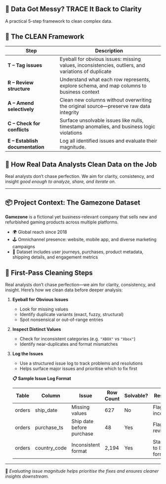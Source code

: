 ## 🚦 Data Got Messy? TRACE It Back to Clarity
A practical 5-step framework to clean complex data.

## 🧱 The CLEAN Framework

| Step | Description |
|------|-------------|
| **T – Tag issues** | Eyeball for obvious issues: missing values, inconsistencies, outliers, and variations of duplicate|
| **R – Review structure** | Understand what each row represents, explore schema, and map columns to business context |
| **A – Amend selectively** | Clean new columns without overwriting the original source—preserve raw data integrity |
| **C – Check for conflicts** | Surface unsolvable issues like nulls, timestamp anomalies, and business logic violations |
| **E – Establish documentation** | Log all identified issues and evaluate their magnitude.|

## 🧼 How Real Data Analysts Clean Data on the Job

Real analysts don’t chase perfection. We aim for clarity, consistency, and insight *good enough to analyze, share, and iterate on.*

---

## 📦 Project Context: The Gamezone Dataset

**Gamezone** is a fictional yet business-relevant company that sells new and refurbished gaming products across multiple platforms.

- 🌍 Global reach since 2018  
- 🕹 Omnichannel presence: website, mobile app, and diverse marketing campaigns  
- 🎯 Dataset includes user journeys, purchases, product metadata, shipping details, and engagement metrics

## 🧪 First-Pass Cleaning Steps

Real analysts don’t chase perfection—we aim for clarity, consistency, and insight. Here’s how we clean data before deeper analysis:

1. **Eyeball for Obvious Issues**
   - Look for missing values
   - Identify duplicate variants (exact, fuzzy, structural)
   - Spot nonsensical or out-of-range entries

2. **Inspect Distinct Values**
   - Check for inconsistent categories (e.g. `"XBOX"` vs `"Xbox"`)
   - Identify near-duplicates and format mismatches

3. **Log the Issues**
   - Use a structured issue log to track problems and resolutions
   - Helps surface major issues and prioritise which to fix first

   **📋 Sample Issue Log Format**

   | Table  | Column       | Issue                        | Row Count | Solvable? | Resolution                 |
   |--------|--------------|------------------------------|-----------|-----------|----------------------------|
   | orders | ship_date    | Missing values               | 627       | No        | Flag as incomplete         |
   | orders | purchase_ts  | Ship date before purchase    | 48        | Yes       | Flag for review            |
   | orders | country_code | Inconsistent format          | 2,194     | Yes       | Standardise to ISO format  |

---

📘 *Evaluating issue magnitude helps prioritise the fixes and ensures cleaner insights downstream.*
